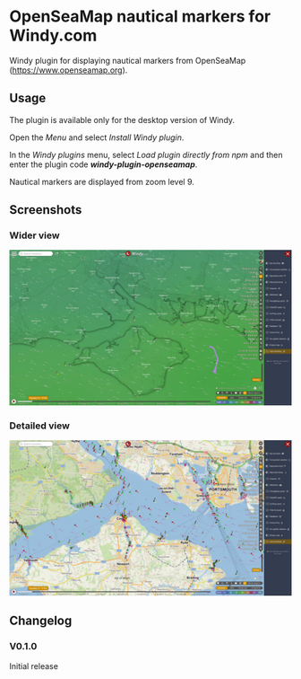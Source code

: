 # OpenSeaMap nautical markers for Windy.com

Windy plugin for displaying nautical markers from OpenSeaMap (https://www.openseamap.org).

## Usage
The plugin is available only for the desktop version of Windy.

Open the *Menu* and select *Install Windy plugin*. 

In the *Windy plugins* menu, select *Load plugin directly from npm* and then enter the plugin code ***windy-plugin-openseamap***. 

Nautical markers are displayed from zoom level 9.

## Screenshots

### Wider view
![Windy with OpenSeaMap](screen-i.jpg)

### Detailed view
![Windy with OpenSeaMap](screen-ii.jpg)

## Changelog
### V0.1.0
Initial release
